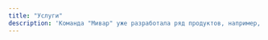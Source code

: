 ```yaml
---
title: "Услуги"
description: 'Команда "Мивар" уже разработала ряд продуктов, например, платформу Wi!Mi (создание специализированных экспертных систем) и Tel!Mi (программная основа для разработки виртуальных консультантов и персональных ассистентов). Эксперты "Мивар" готовы совместно с командами заказчиков реализовывать проекты по оптимизации ИТ-ландшафта или интеллектуальной обработке больших массивов информации.'
---
```


